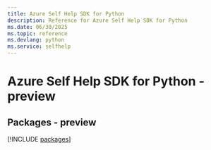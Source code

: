 ```yaml
---
title: Azure Self Help SDK for Python
description: Reference for Azure Self Help SDK for Python
ms.date: 06/30/2025
ms.topic: reference
ms.devlang: python
ms.service: selfhelp
---
```

# Azure Self Help SDK for Python - preview
## Packages - preview
[!INCLUDE [packages](self-help-index.md)]